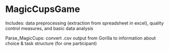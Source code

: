 # MagicCupsGame
Includes: data preprocessing (extraction from spreadsheet in excel), quality control measures, and basic data analysis

Parse_MagicCups: convert .csv output from Gorilla to information about choice & task structure (for one participant)
